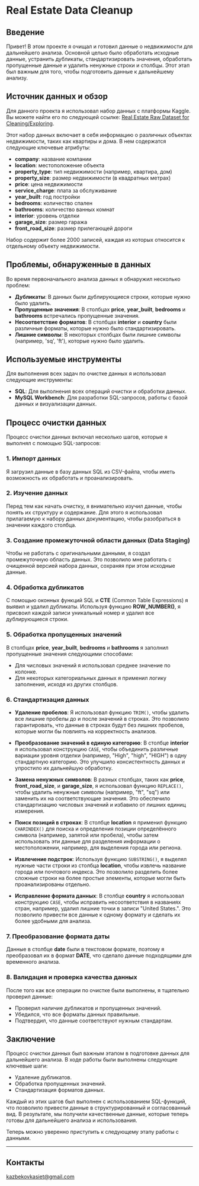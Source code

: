 # Real Estate Data Cleanup

##  Введение

Привет! В этом проекте я очищал и готовил данные о недвижимости для дальнейшего анализа. Основной целью было обработать исходные данные, устранить дубликаты, стандартизировать значения, обработать пропущенные данные и удалить ненужные строки и столбцы. Этот этап был важным для того, чтобы подготовить данные к дальнейшему анализу.

## Источник данных и обзор

Для данного проекта я использовал набор данных с платформы Kaggle. Вы можете найти его по следующей ссылке: [Real Estate Raw Dataset for Cleaning/Exploring](https://www.kaggle.com/datasets/rumanaamin/real-estate-raw-dataset-for-cleaningexploring).

Этот набор данных включает в себя информацию о различных объектах недвижимости, таких как квартиры и дома. В нем содержатся следующие ключевые атрибуты:

- **company**: название компании
- **location**: местоположение объекта
- **property_type**: тип недвижимости (например, квартира, дом)
- **property_size**: размер недвижимости (в квадратных метрах)
- **price**: цена недвижимости
- **service_charge**: плата за обслуживание
- **year_built**: год постройки
- **bedrooms**: количество спален
- **bathrooms**: количество ванных комнат
- **interior**: уровень отделки
- **garage_size**: размер гаража
- **front_road_size**: размер прилегающей дороги

Набор содержит более 2000 записей, каждая из которых относится к отдельному объекту недвижимости.


##  Проблемы, обнаруженные в данных

Во время первоначального анализа данных я обнаружил несколько проблем:

- **Дубликаты**: В данных были дублирующиеся строки, которые нужно было удалить.
- **Пропущенные значения**: В столбцах **price**, **year_built**, **bedrooms** и **bathrooms** встречались пропущенные значения.
- **Несоответствие форматов**: В столбцах **interior** и **country** были различные форматы, которые нужно было стандартизировать.
- **Лишние символы**: В некоторых столбцах были лишние символы (например, 'sq', 'ft'), которые нужно было удалить.

##  Используемые инструменты

Для выполнения всех задач по очистке данных я использовал следующие инструменты:

- **SQL**: Для выполнения всех операций очистки и обработки данных.
- **MySQL Workbench**: Для разработки SQL-запросов, работы с базой данных и визуализации данных.

##  Процесс очистки данных

Процесс очистки данных включал несколько шагов, которые я выполнял с помощью SQL-запросов:

### 1.  Импорт данных

Я загрузил данные в базу данных SQL из CSV-файла, чтобы иметь возможность их обработать и проанализировать.

### 2.  Изучение данных

Перед тем как начать очистку, я внимательно изучил данные, чтобы понять их структуру и содержание. Для этого я использовал прилагаемую к набору данных документацию, чтобы разобраться в значении каждого столбца.

### 3.  Создание промежуточной области данных (Data Staging)

Чтобы не работать с оригинальными данными, я создал промежуточную область данных. Это позволило мне работать с очищенной версией набора данных, сохраняя при этом исходные данные.

### 4.  Обработка дубликатов

С помощью оконных функций SQL и **CTE** (Common Table Expressions) я выявил и удалил дубликаты. Используя функцию **ROW_NUMBER()**, я присвоил каждой записи уникальный номер и удалил все дублирующиеся строки.

### 5.  Обработка пропущенных значений

В столбцах **price**, **year_built**, **bedrooms** и **bathrooms** я заполнил пропущенные значения следующими способами:

- Для числовых значений я использовал среднее значение по колонке.
- Для некоторых категориальных данных я применил логику заполнения, исходя из других столбцов.

### 6.  Стандартизация данных

- **Удаление пробелов**: Я использовал функцию `TRIM()`, чтобы удалить все лишние пробелы до и после значений в строках. Это позволило гарантировать, что данные в строках будут без лишних пробелов, которые могли бы повлиять на корректность анализов.

- **Преобразование значений в единую категорию**: В столбце **interior** я использовал конструкцию `CASE`, чтобы объединить различные вариации уровня отделки (например, "High", "high", "HIGH") в одну стандартную категорию. Это улучшило консистентность данных и упростило их дальнейшую обработку.

- **Замена ненужных символов**: В разных столбцах, таких как **price**, **front_road_size**, и **garage_size**, я использовал функцию `REPLACE()`, чтобы удалить ненужные символы (например, "ft", "sq") или заменить их на соответствующие значения. Это обеспечило стандартизацию числовых значений и избавило от лишних единиц измерения.

- **Поиск позиций в строках**: В столбце **location** я применил функцию `CHARINDEX()` для поиска и определения позиции определённого символа (например, запятой или пробела), чтобы затем использовать эти данные для разделения информации о местоположении, например, для выделения города или региона.

- **Извлечение подстрок**: Используя функцию `SUBSTRING()`, я выделял нужные части строки из столбца **location**, чтобы извлечь название города или почтового индекса. Это позволило разделить более сложные строки на более простые элементы, которые могли быть проанализированы отдельно.

- **Исправление формата данных**: В столбце **country** я использовал конструкцию `CASE`, чтобы исправить несоответствия в названиях стран, например, удалил лишние точки в записи "United States.". Это позволило привести все данные к одному формату и сделать их более удобными для анализа.


### 7.  Преобразование формата даты

Данные в столбце **date** были в текстовом формате, поэтому я преобразовал их в формат **DATE**, что сделало данные подходящими для временного анализа.

### 8.  Валидация и проверка качества данных

После того как все операции по очистке были выполнены, я тщательно проверил данные:

- Проверил наличие дубликатов и пропущенных значений.
- Убедился, что все форматы данных правильные.
- Подтвердил, что данные соответствуют нужным стандартам.

## Заключение

Процесс очистки данных был важным этапом в подготовке данных для дальнейшего анализа. В ходе работы были выполнены следующие ключевые шаги:

- Удаление дубликатов.
- Обработка пропущенных значений.
- Стандартизация форматов данных.

Каждый из этих шагов был выполнен с использованием SQL-функций, что позволило привести данные в структурированный и согласованный вид. В результате, мы получили качественные данные, которые теперь готовы для дальнейшего анализа и использования.

Теперь можно уверенно приступить к следующему этапу работы с данными.

---

##  Контакты

 [kazbekovkasiet@gmail.com](mailto:kazbekovkasiet@gmail.com)
